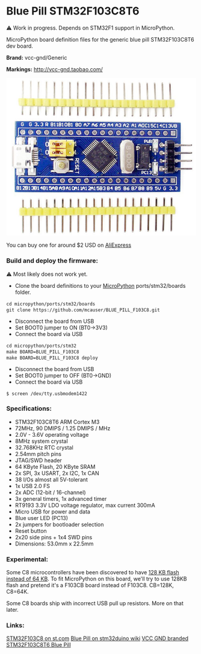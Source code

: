 # Blue Pill STM32F103C8T6

:warning: Work in progress. Depends on STM32F1 support in MicroPython.

MicroPython board definition files for the generic blue pill STM32F103C8T6 dev board.

**Brand:** vcc-gnd/Generic

**Markings:** http://vcc-gnd.taobao.com/

![board](docs/STM32F103C8T6.jpg)

You can buy one for around $2 USD on [AliExpress](https://www.aliexpress.com/item/mini-Stm32f103c8t6-system-board-stm32-learning-development-board/1568685935.html)

### Build and deploy the firmware:

:warning: Most likely does not work yet.

* Clone the board definitions to your [MicroPython](https://github.com/micropython/micropython) ports/stm32/boards folder.

```
cd micropython/ports/stm32/boards
git clone https://github.com/mcauser/BLUE_PILL_F103C8.git
```

* Disconnect the board from USB
* Set BOOT0 jumper to ON (BT0->3V3)
* Connect the board via USB

```
cd micropython/ports/stm32
make BOARD=BLUE_PILL_F103C8
make BOARD=BLUE_PILL_F103C8 deploy
```

* Disconnect the board from USB
* Set BOOT0 jumper to OFF (BT0->GND)
* Connect the board via USB

```
$ screen /dev/tty.usbmodem1422
```

### Specifications:

* STM32F103C8T6 ARM Cortex M3
* 72MHz, 90 DMIPS / 1.25 DMIPS / MHz
* 2.0V - 3.6V operating voltage
* 8MHz system crystal
* 32.768KHz RTC crystal
* 2.54mm pitch pins
* JTAG/SWD header
* 64 KByte Flash, 20 KByte SRAM
* 2x SPI, 3x USART, 2x I2C, 1x CAN
* 38 I/Os almost all 5V-tolerant
* 1x USB 2.0 FS
* 2x ADC (12-bit / 16-channel)
* 3x general timers, 1x advanced timer
* RT9193 3.3V LDO voltage regulator, max current 300mA
* Micro USB for power and data
* Blue user LED (PC13)
* 2x jumpers for bootloader selection
* Reset button
* 2x20 side pins + 1x4 SWD pins
* Dimensions: 53.0mm x 22.5mm

### Experimental:

Some C8 microcontrollers have been discovered to have [128 KB flash instead of 64 KB](http://wiki.stm32duino.com/index.php?title=Blue_Pill#128KB_Flash_on_C8_version).
To fit MicroPython on this board, we'll try to use 128KB flash and pretend it's a F103CB board instead of F103C8. CB=128K, C8=64K.

Some C8 boards ship with incorrect USB pull up resistors. More on that later.

### Links:

[STM32F103C8 on st.com](http://www.st.com/content/st_com/en/products/microcontrollers/stm32-32-bit-arm-cortex-mcus/stm32-mainstream-mcus/stm32f1-series/stm32f103/stm32f103c8.html)
[Blue Pill on stm32duino wiki](http://wiki.stm32duino.com/index.php?title=Blue_Pill)
[VCC GND branded STM32F103C8T6 Blue Pill](https://world.taobao.com/item/22097803050.htm?fromSite=main&spm=a312a.7700824.w4002-6273769129.41.46515f912HOxBD)
